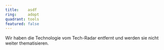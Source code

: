 ```yaml
---
title:    asdf  
ring:     adopt  
quadrant: tools
featured: false
---
```


Wir haben die Technologie vom Tech-Radar entfernt und werden sie nicht weiter thematisieren.
